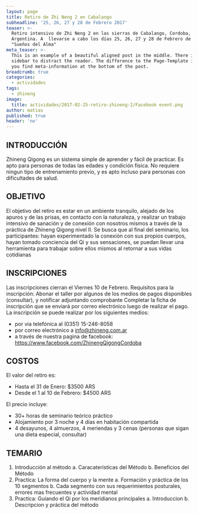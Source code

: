 ```yaml
---
layout: page
title: Retiro de Zhi Neng 2 en Cabalango
subheadline: '25, 26, 27 y 28 de Febrero 2017'
teaser: >-
  Retiro intensivo de Zhi Neng 2 en las sierras de Cabalango, Cordoba,
  Argentina. A  llevarse a cabo los días 25, 26, 27 y 28 de Febrero de 2017, en
  "Sueños del Alma"
meta_teaser: >-
  This is an example of a beautiful aligned post in the middle. There is no
  sidebar to distract the reader. The difference to the Page-Template is, that
  you find meta-information at the bottom of the post.
breadcrumb: true
categories:
  - actividades
tags:
  - zhineng
image:
  title: actividades/2017-02-25-retiro-zhineng-2/Facebook event.png
author: matias
published: true
header: 'no'
---
```

## INTRODUCCIÓN
Zhineng Qigong es un sistema simple de aprender y fácil de practicar. Es apto para personas de todas las edades y condición física. No requiere ningun tipo de entrenamiento previo, y es apto incluso para personas con dificultades de salud.
## OBJETIVO
El objetivo del retiro es estar en un ambiente tranquilo, alejado de los apuros y de las prisas, en contacto con la naturaleza, y realizar un trabajo intensivo de sanación y de conexión con nosotros mismos a través de la práctica de Zhineng Qigong nivel II. Se busca que al final del seminario, los participantes:
hayan experimentado la conexión con sus propios cuerpos,
hayan tomado conciencia del Qi y sus sensaciones,
se puedan llevar una herramienta para trabajar sobre ellos mismos al retornar a sus vidas cotidianas
## INSCRIPCIONES
Las inscripciones cierran el Viernes 10 de Febrero.
Requisitos para la inscripción:
Abonar el taller por algunos de los medios de pagos disponibles (consultar), y notificar adjuntando comprobante
Completar la ficha de inscripción que se enviará por correo electrónico luego de realizar el pago.
La inscripción se puede realizar por los siguientes medios:
* por via telefónica al (0351) 15-246-8058
* por correo electrónico a info@zhineng.com.ar
* a través de nuestra pagina de facebook: https://www.facebook.com/ZhinengQigongCordoba
## COSTOS
El valor del retiro es:
* Hasta el 31 de Enero: $3500 ARS
* Desde el 1 al 10 de Febrero: $4500 ARS

El precio incluye:
* 30+ horas de seminario teórico práctico
* Alojamiento por 3 noche y 4 días en habitación compartida
* 4 desayunos, 4 almuerzos, 4 meriendas y 3 cenas (personas que sigan una dieta especial, consultar)

## TEMARIO
1. Introducción al método
a. Caracaterísticas del Método
b. Beneficios del Método
2. Practica: La forma del cuerpo y la mente
a. Formación y práctica de los 10 segmentos
b. Cada segmento con sus requerimientos posturales, errores mas frecuentes y actividad mental
3. Practica: Guiando el Qi por los meridianos principales
a. Introduccion
b. Descripcion y práctica del método